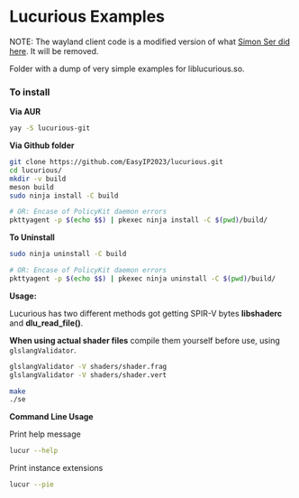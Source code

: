# Lucurious Examples

NOTE: The wayland client code is a modified version of what [Simon Ser did here](https://github.com/emersion/hello-wayland/). It will be removed.

Folder with a dump of very simple examples for liblucurious.so.

### To install

**Via AUR**
```bash
yay -S lucurious-git
```

**Via Github folder**
```bash
git clone https://github.com/EasyIP2023/lucurious.git
cd lucurious/
mkdir -v build
meson build
sudo ninja install -C build

# OR: Encase of PolicyKit daemon errors
pkttyagent -p $(echo $$) | pkexec ninja install -C $(pwd)/build/
```

**To Uninstall**
```bash
sudo ninja uninstall -C build

# OR: Encase of PolicyKit daemon errors
pkttyagent -p $(echo $$) | pkexec ninja uninstall -C $(pwd)/build/
```

**Usage:**

Lucurious has two different methods got getting SPIR-V bytes **libshaderc** and **dlu_read_file()**.

**When using actual shader files** compile them yourself before use, using ```glslangValidator```.

```bash
glslangValidator -V shaders/shader.frag
glslangValidator -V shaders/shader.vert
```
```bash
make
./se
```

**Command Line Usage**

Print help message
```bash
lucur --help
```
Print instance extensions
```bash
lucur --pie
```
